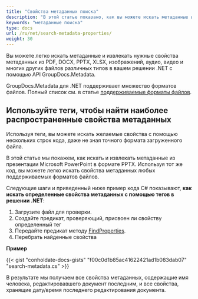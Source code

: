 ```yaml
---
title: "Свойства метаданных поиска"
description: "В этой статье показано, как вы можете искать метаданные и извлекать нужные свойства метаданных из документов, таких как PDF, DOCX, PPTX, XLSX, изображений, аудио, видео и многих других файлов различных типов в вашем решении .NET."
keywords: "метаданные поиска"
type: docs
url: /ru/net/search-metadata-properties/
weight: 30
---
```


Вы можете легко искать метаданные и извлекать нужные свойства метаданных из PDF, DOCX, PPTX, XLSX, изображений, аудио, видео и многих других файлов различных типов в вашем решении .NET с помощью API GroupDocs.Metadata.

GroupDocs.Metadata для .NET поддерживает множество форматов файлов. Полный список см. в статье [поддерживаемые форматы файлов](https://docs.groupdocs.com/metadata/net/supported-document-formats/).

## Используйте теги, чтобы найти наиболее распространенные свойства метаданных

Используя теги, вы можете искать желаемые свойства с помощью нескольких строк кода, даже не зная точного формата загруженного файла.

В этой статье мы покажем, как искать и извлекать метаданные из презентации Microsoft PowerPoint в формате PPTX. Используя тот же код, вы можете легко искать свойства метаданных любых поддерживаемых форматов файлов.

Следующие шаги и приведенный ниже пример кода C# показывают, **как искать определенные свойства метаданных с помощью тегов в решении .NET**:

1. Загрузите файл для проверки.
2. Создайте предикат, проверяющий, присвоен ли свойству определенный тег
3. Передайте предикат методу [FindProperties](https://apireference.groupdocs.com/net/metadata/groupdocs.metadata/metadata/methods/findproperties).
4. Перебрать найденные свойства

**Пример**

{{< gist "conholdate-docs-gists" "f00c0d1b85ac41622421ad1b083dab07" "search-metadata.cs" >}}

В результате мы получаем все свойства метаданных, содержащие имя человека, редактировавшего документ последним, и все свойства, хранящие дату/время последнего редактирования документа.




